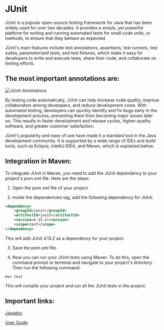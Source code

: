 # JUnit

JUnit is a popular open-source testing framework for Java that has been widely used for over two decades. It provides a simple, yet powerful platform for writing and running automated tests for small code units, or methods, to ensure that they behave as expected.

JUnit's main features include test annotations, assertions, test runners, test suites, parameterized tests, and test fixtures, which make it easy for developers to write and execute tests, share their code, and collaborate on testing efforts.

## The most important annotations are:
![JUnit-Annotations](https://user-images.githubusercontent.com/97842228/234262859-76bccd37-4a14-438c-859e-9ca9afa4f1ef.png)

By testing code automatically, JUnit can help increase code quality, improve collaboration among developers, and reduce development costs. With automated testing, developers can quickly identify and fix bugs early in the development process, preventing them from becoming major issues later on. This results in faster development and release cycles, higher-quality software, and greater customer satisfaction.

JUnit's popularity and ease of use have made it a standard tool in the Java development community. It is supported by a wide range of IDEs and build tools, such as Eclipse, IntelliJ IDEA, and Maven, which is explained below.

## Integration in Maven:
To integrate JUnit in Maven, you need to add the JUnit dependency to your project's pom.xml file. Here are the steps:

1. Open the pom.xml file of your project.

2. Inside the dependencies tag, add the following dependency for JUnit:

```xml
<dependency>
    <groupId>junit</groupId>
    <artifactId>junit</artifactId>
    <version>4.13.2</version>
    <scope>test</scope>
</dependency>
```

This will add JUnit 4.13.2 as a dependency for your project.

3. Save the pom.xml file.

4. Now you can run your JUnit tests using Maven. To do this, open the command prompt or terminal and navigate to your project's directory. Then run the following command:

```
mvn test
```

This will compile your project and run all the JUnit tests in the project.

## Important links:

[Javadoc](https://junit.org/junit5/docs/current/api)

[User Guide](https://junit.org/junit5/docs/current/user-guide)


